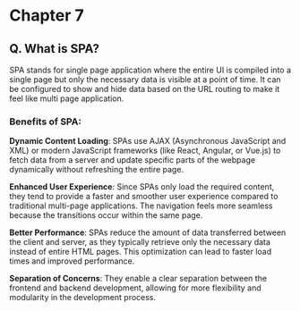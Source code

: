 # Chapter 7

## Q. What is SPA?

SPA stands for single page application where the entire UI is compiled into a single page but only the necessary data is visible at a point of time. It can be configured to show and hide data based on the URL routing to make it feel like multi page application.

### Benefits of SPA:

**Dynamic Content Loading**: SPAs use AJAX (Asynchronous JavaScript and XML) or modern JavaScript frameworks (like React, Angular, or Vue.js) to fetch data from a server and update specific parts of the webpage dynamically without refreshing the entire page.

**Enhanced User Experience**: Since SPAs only load the required content, they tend to provide a faster and smoother user experience compared to traditional multi-page applications. The navigation feels more seamless because the transitions occur within the same page.

**Better Performance**: SPAs reduce the amount of data transferred between the client and server, as they typically retrieve only the necessary data instead of entire HTML pages. This optimization can lead to faster load times and improved performance.

**Separation of Concerns**: They enable a clear separation between the frontend and backend development, allowing for more flexibility and modularity in the development process.
